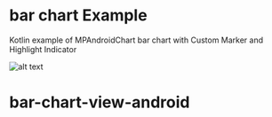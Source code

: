 # bar chart Example
Kotlin example of MPAndroidChart bar chart with Custom Marker and Highlight Indicator

![alt text](https://raw.githubusercontent.com/moaible/barchart/master/screenshoot/998f4ecb-de35-4566-823a-78d50c0aa92a.jpg "Preview")
# bar-chart-view-android
